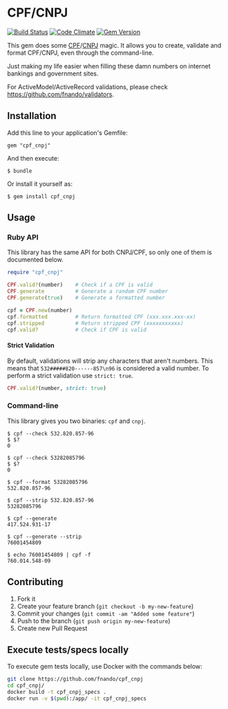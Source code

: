 # CPF/CNPJ

[![Build Status](https://travis-ci.org/fnando/cpf_cnpj.svg)](https://travis-ci.org/fnando/cpf_cnpj)
[![Code Climate](https://codeclimate.com/github/fnando/cpf_cnpj/badges/gpa.svg)](https://codeclimate.com/github/fnando/cpf_cnpj)
[![Gem Version](https://badge.fury.io/rb/cpf_cnpj.svg)](http://badge.fury.io/rb/cpf_cnpj)

This gem does some
[CPF](http://en.wikipedia.org/wiki/Cadastro_de_Pessoas_F%C3%ADsicas)/[CNPJ](http://en.wikipedia.org/wiki/CNPJ)
magic. It allows you to create, validate and format CPF/CNPJ, even through the
command-line.

Just making my life easier when filling these damn numbers on internet bankings
and government sites.

For ActiveModel/ActiveRecord validations, please check
<https://github.com/fnando/validators>.

## Installation

Add this line to your application's Gemfile:

    gem "cpf_cnpj"

And then execute:

    $ bundle

Or install it yourself as:

    $ gem install cpf_cnpj

## Usage

### Ruby API

This library has the same API for both CNPJ/CPF, so only one of them is
documented below.

```ruby
require "cpf_cnpj"

CPF.valid?(number)    # Check if a CPF is valid
CPF.generate          # Generate a random CPF number
CPF.generate(true)    # Generate a formatted number

cpf = CPF.new(number)
cpf.formatted         # Return formatted CPF (xxx.xxx.xxx-xx)
cpf.stripped          # Return stripped CPF (xxxxxxxxxxx)
cpf.valid?            # Check if CPF is valid
```

#### Strict Validation

By default, validations will strip any characters that aren't numbers. This
means that `532#####820------857\n96` is considered a valid number. To perform a
strict validation use `strict: true`.

```ruby
CPF.valid?(number, strict: true)
```

### Command-line

This library gives you two binaries: `cpf` and `cnpj`.

    $ cpf --check 532.820.857-96
    $ $?
    0

    $ cpf --check 53282085796
    $ $?
    0

    $ cpf --format 53282085796
    532.820.857-96

    $ cpf --strip 532.820.857-96
    53282085796

    $ cpf --generate
    417.524.931-17

    $ cpf --generate --strip
    76001454809

    $ echo 76001454809 | cpf -f
    760.014.548-09

## Contributing

1. Fork it
2. Create your feature branch (`git checkout -b my-new-feature`)
3. Commit your changes (`git commit -am "Added some feature"`)
4. Push to the branch (`git push origin my-new-feature`)
5. Create new Pull Request

## Execute tests/specs locally

To execute gem tests locally, use Docker with the commands below:

```bash
git clone https://github.com/fnando/cpf_cnpj
cd cpf_cnpj/
docker build -t cpf_cnpj_specs .
docker run -v $(pwd):/app/ -it cpf_cnpj_specs
```

